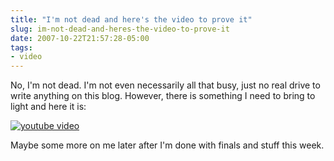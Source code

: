 ```yaml
---
title: "I'm not dead and here's the video to prove it"
slug: im-not-dead-and-heres-the-video-to-prove-it
date: 2007-10-22T21:57:28-05:00
tags:
- video
---
```

No, I'm not dead. I'm not even necessarily all that busy, just no real drive to write anything on this blog. However, there is something I need to bring to light and here it is:

[![youtube video](https://img.youtube.com/vi/ClvOSjV1KP8/0.jpg)](https://www.youtube.com/watch?v=ClvOSjV1KP8)

Maybe some more on me later after I'm done with finals and stuff this week.

